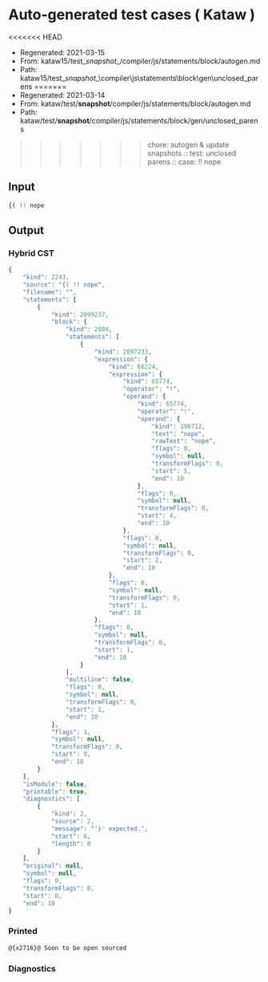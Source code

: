 # Auto-generated test cases ( Kataw )
<<<<<<< HEAD
- Regenerated: 2021-03-15
- From: kataw15/test\__snapshot__/compiler/js/statements/block/autogen.md
- Path: kataw15/test\__snapshot__\compiler\js\statements\block\gen\unclosed_parens
=======
- Regenerated: 2021-03-14
- From: kataw/test/__snapshot__/compiler/js/statements/block/autogen.md
- Path: kataw/test/__snapshot__/compiler/js/statements/block/gen/unclosed_parens
>>>>>>> chore: autogen & update snapshots
> :: test: unclosed parens
> :: case: !! nope
## Input

`````js
{( !! nope
`````

## Output

### Hybrid CST

```javascript
{
    "kind": 2243,
    "source": "{( !! nope",
    "filename": "",
    "statements": [
        {
            "kind": 2099237,
            "block": {
                "kind": 2084,
                "statements": [
                    {
                        "kind": 2097233,
                        "expression": {
                            "kind": 66224,
                            "expression": {
                                "kind": 65774,
                                "operator": "!",
                                "operand": {
                                    "kind": 65774,
                                    "operator": "!",
                                    "operand": {
                                        "kind": 196712,
                                        "text": "nope",
                                        "rawText": "nope",
                                        "flags": 0,
                                        "symbol": null,
                                        "transformFlags": 0,
                                        "start": 5,
                                        "end": 10
                                    },
                                    "flags": 0,
                                    "symbol": null,
                                    "transformFlags": 0,
                                    "start": 4,
                                    "end": 10
                                },
                                "flags": 0,
                                "symbol": null,
                                "transformFlags": 0,
                                "start": 2,
                                "end": 10
                            },
                            "flags": 0,
                            "symbol": null,
                            "transformFlags": 0,
                            "start": 1,
                            "end": 10
                        },
                        "flags": 0,
                        "symbol": null,
                        "transformFlags": 0,
                        "start": 1,
                        "end": 10
                    }
                ],
                "multiline": false,
                "flags": 0,
                "symbol": null,
                "transformFlags": 0,
                "start": 1,
                "end": 10
            },
            "flags": 1,
            "symbol": null,
            "transformFlags": 0,
            "start": 0,
            "end": 10
        }
    ],
    "isModule": false,
    "printable": true,
    "diagnostics": [
        {
            "kind": 2,
            "source": 2,
            "message": "'}' expected.",
            "start": 6,
            "length": 0
        }
    ],
    "original": null,
    "symbol": null,
    "flags": 0,
    "transformFlags": 0,
    "start": 0,
    "end": 10
}
```

### Printed

```javascript
@{x2716}@ Soon to be open sourced
```

### Diagnostics

```javascript

```

